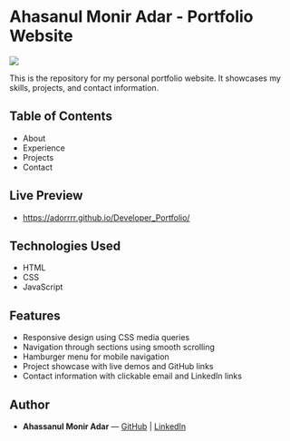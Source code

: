 

# Ahasanul Monir Adar - Portfolio Website

<img src="https://res.cloudinary.com/dphnu6u05/image/upload/v1754072405/Screenshot_2025-08-02_001711_tnhxlj.png"/>

This is the repository for my personal portfolio website. It showcases my skills, projects, and contact information.

## Table of Contents

- About
- Experience
- Projects
- Contact


## Live Preview

- https://adorrrr.github.io/Developer_Portfolio/


## Technologies Used

- HTML
- CSS
- JavaScript

## Features

- Responsive design using CSS media queries
- Navigation through sections using smooth scrolling
- Hamburger menu for mobile navigation
- Project showcase with live demos and GitHub links
- Contact information with clickable email and LinkedIn links

## Author

- **Ahassanul Monir Adar** — [GitHub](https://github.com/adorrrr) | [LinkedIn](https://www.linkedin.com/in/ahassanul-monir-adar-8b8464274/)


